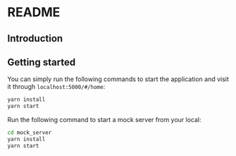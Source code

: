 # README

## Introduction

## Getting started

You can simply run the following commands to start the application and visit it through `localhost:5000/#/home`:

```bash
yarn install
yarn start
```

Run the following command to start a mock server from your local:

```bash
cd mock_server
yarn install
yarn start
```
